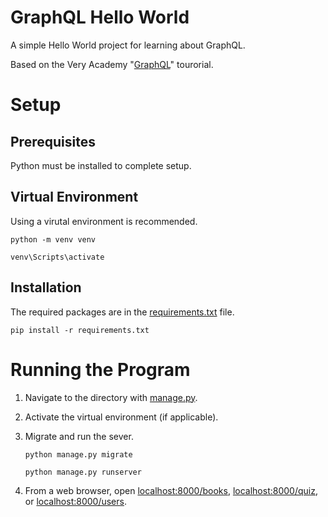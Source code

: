 # GraphQL Hello World

A simple Hello World project for learning about GraphQL.

Based on the Very Academy "[GraphQL](https://www.youtube.com/watch?v=kP7wQoFXUSc&list=PLOLrQ9Pn6caxz00JcLeOR-Rtq0Yi01oBH)" tourorial.

# Setup

## Prerequisites

Python must be installed to complete setup.

## Virtual Environment

Using a virutal environment is recommended.

`python -m venv venv`

`venv\Scripts\activate`

## Installation

The required packages are in the [requirements.txt](requirements.txt) file.

`pip install -r requirements.txt`

# Running the Program

1. Navigate to the directory with [manage.py](manage.py).
2. Activate the virtual environment (if applicable).
3. Migrate and run the sever.

    `python manage.py migrate`

    `python manage.py runserver`

4. From a web browser, open [localhost:8000/books](http://localhost:8000/books), [localhost:8000/quiz](http://localhost:8000/quiz), or [localhost:8000/users](http://localhost:8000/users).
